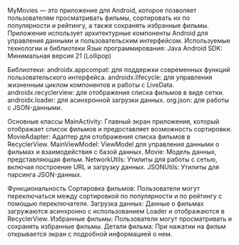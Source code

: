 
MyMovies — это приложение для Android, которое позволяет пользователям просматривать фильмы, сортировать их по популярности и рейтингу, а также сохранять избранные фильмы. Приложение использует архитектурные компоненты Android для управления данными и пользовательским интерфейсом.
Используемые технологии и библиотеки
Язык программирования: Java
Android SDK: Минимальная версия 21 (Lollipop)

Библиотеки:
androidx.appcompat: для поддержки современных функций пользовательского интерфейса.
androidx.lifecycle: для управления жизненным циклом компонентов и работы с LiveData.
androidx.recyclerview: для отображения списка фильмов в виде сетки.
androidx.loader: для асинхронной загрузки данных.
org.json: для работы с JSON-данными.

Основные классы
MainActivity: Главный экран приложения, который отображает список фильмов и предоставляет возможность сортировки.
MovieAdapter: Адаптер для отображения списка фильмов в RecyclerView.
MainViewModel: ViewModel для управления данными о фильмах и взаимодействия с базой данных.
Movie: Модель данных, представляющая фильм.
NetworkUtils: Утилиты для работы с сетью, включая построение URL и загрузку данных.
JSONUtils: Утилиты для парсинга JSON-данных.

Функциональность
Сортировка фильмов: Пользователи могут переключаться между сортировкой по популярности и по рейтингу с помощью переключателя.
Загрузка данных: Данные о фильмах загружаются асинхронно с использованием Loader и отображаются в RecyclerView.
Избранные фильмы: Пользователи могут просматривать и сохранять избранные фильмы.
Детали фильма: При нажатии на фильм открывается экран с подробной информацией о нем.
